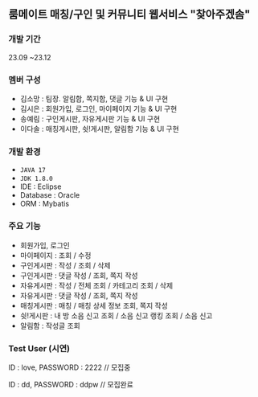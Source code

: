 ## 룸메이트 매칭/구인 및 커뮤니티 웹서비스 "찾아주겠솜"

### 개발 기간
23.09 ~23.12

### 멤버 구성
- 김소망 : 팀장. 알림함, 쪽지함, 댓글 기능 & UI 구현
- 김시은 : 회원가입, 로그인, 마이페이지 기능 & UI 구현
- 송예림 : 구인게시판, 자유게시판 기능 & UI 구현
- 이다솔 : 매칭게시판, 쉿!게시판, 알림함 기능 & UI 구현

### 개발 환경
- `JAVA 17`
- `JDK 1.8.0`
- IDE : Eclipse
- Database : Oracle
- ORM : Mybatis


### 주요 기능
- 회원가입, 로그인
- 마이페이지 : 조회 / 수정
- 구인게시판 : 작성 / 조회 / 삭제
- 구인게시판 : 댓글 작성 / 조회, 쪽지 작성
- 자유게시판 : 작성 / 전체 조회 / 카테고리 조회 / 삭제
- 자유게시판 : 댓글 작성 / 조회, 쪽지 작성
- 매칭게시판 : 매칭 / 매칭 상세 정보 조회, 쪽지 작성
- 쉿!게시판 : 내 방 소음 신고 조회 / 소음 신고 랭킹 조회 / 소음 신고
- 알림함 : 작성글 조회


### Test User (시연)

ID : love, PASSWORD : 2222  // 모집중

ID : dd, PASSWORD : ddpw    // 모집완료
